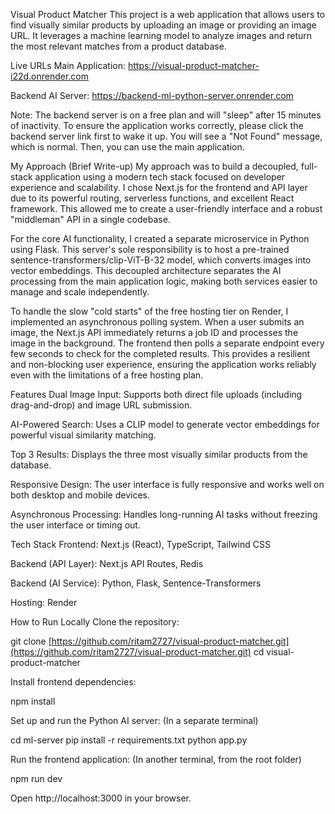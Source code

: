 Visual Product Matcher
This project is a web application that allows users to find visually similar products by uploading an image or providing an image URL. It leverages a machine learning model to analyze images and return the most relevant matches from a product database.

Live URLs
Main Application: https://visual-product-matcher-i22d.onrender.com

Backend AI Server: https://backend-ml-python-server.onrender.com

Note: The backend server is on a free plan and will "sleep" after 15 minutes of inactivity. To ensure the application works correctly, please click the backend server link first to wake it up. You will see a "Not Found" message, which is normal. Then, you can use the main application.

My Approach (Brief Write-up)
My approach was to build a decoupled, full-stack application using a modern tech stack focused on developer experience and scalability. I chose Next.js for the frontend and API layer due to its powerful routing, serverless functions, and excellent React framework. This allowed me to create a user-friendly interface and a robust "middleman" API in a single codebase.

For the core AI functionality, I created a separate microservice in Python using Flask. This server's sole responsibility is to host a pre-trained sentence-transformers/clip-ViT-B-32 model, which converts images into vector embeddings. This decoupled architecture separates the AI processing from the main application logic, making both services easier to manage and scale independently.

To handle the slow "cold starts" of the free hosting tier on Render, I implemented an asynchronous polling system. When a user submits an image, the Next.js API immediately returns a job ID and processes the image in the background. The frontend then polls a separate endpoint every few seconds to check for the completed results. This provides a resilient and non-blocking user experience, ensuring the application works reliably even with the limitations of a free hosting plan.

Features
Dual Image Input: Supports both direct file uploads (including drag-and-drop) and image URL submission.

AI-Powered Search: Uses a CLIP model to generate vector embeddings for powerful visual similarity matching.

Top 3 Results: Displays the three most visually similar products from the database.

Responsive Design: The user interface is fully responsive and works well on both desktop and mobile devices.

Asynchronous Processing: Handles long-running AI tasks without freezing the user interface or timing out.

Tech Stack
Frontend: Next.js (React), TypeScript, Tailwind CSS

Backend (API Layer): Next.js API Routes, Redis

Backend (AI Service): Python, Flask, Sentence-Transformers

Hosting: Render

How to Run Locally
Clone the repository:

git clone [https://github.com/ritam2727/visual-product-matcher.git](https://github.com/ritam2727/visual-product-matcher.git)
cd visual-product-matcher

Install frontend dependencies:

npm install

Set up and run the Python AI server: (In a separate terminal)

cd ml-server
pip install -r requirements.txt
python app.py

Run the frontend application: (In another terminal, from the root folder)

npm run dev

Open http://localhost:3000 in your browser.